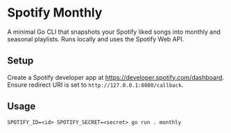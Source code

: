 # Spotify Monthly

A minimal Go CLI that snapshots your Spotify liked songs into monthly and seasonal playlists. Runs locally and uses the Spotify Web API.

## Setup

Create a Spotify developer app at <https://developer.spotify.com/dashboard>. Ensure redirect URI is set to `http://127.0.0.1:8080/callback`.

## Usage

```plaintext
SPOTIFY_ID=<id> SPOTIFY_SECRET=<secret> go run . monthly
```
